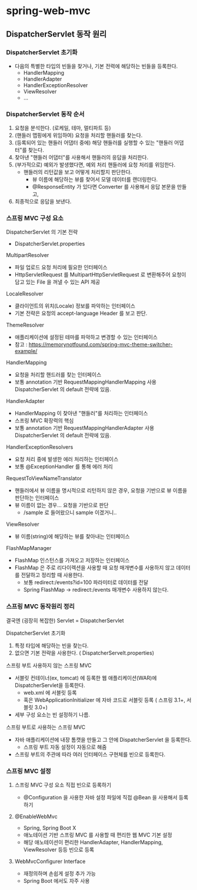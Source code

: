 # spring-web-mvc

## DispatcherServlet 동작 원리
### DispatcherServlet 초기화
- 다음의 특별한 타입의 빈들을 찾거나, 기본 전력에 해당하는 빈들을 등록한다.
  - HandlerMapping
  - HandlerAdapter
  - HandlerExceptionResolver
  - ViewResolver
  - ...

### DispatcherServlet 동작 순서
1. 요청을 분석한다. (로케일, 테마, 멀티파트 등)
2. (핸들러 맵핑에게 위임하여) 요청을 처리할 핸들러를 찾는다.
3. (등록되어 있는 핸들러 어댑터 중에) 해당 핸들러를 실행할 수 있는 "핸들러 어댑터"를 찾는다.
4. 찾아낸 "핸들러 어댑터"를 사용해서 핸들러의 응답을 처리한다.
5. (부가적으로) 예외가 발생했다면, 예외 처리 핸들러에 요청 처리를 위임한다.
   - 핸들러의 리턴값을 보고 어떻게 처리할지 판단한다.
     - 뷰 이름에 해당하는 뷰를 찾어서 모델 데이터를 랜더링한다.
     - @ResponseEntity 가 있다면 Converter 를 사용해서 응답 본문을 만들고,
6. 최종적으로 응답을 보낸다.


### 스프링 MVC 구성 요소

DispatcherServlet 의 기본 전략
  - DispatcherServlet.properties

MultipartResolver
  - 파일 업로드 요청 처리에 필요한 인터페이스
  - HttpServletRequest 를 MultipartHttpServletRequest 로 변환해주어 요청이 담고 있는 File 을 꺼낼 수 있는 API 제공

LocaleResolver
  - 클라이언트의 위치(Locale) 정보를 파악하는 인터페이스
  - 기본 전략은 요청의 accept-language Header 를 보고 판단.

ThemeResolver
  - 애플리케이션에 설정된 테마를 파악하고 변경할 수 있는 인터페이스
  - 참고 : https://memorynotfound.com/spring-mvc-theme-switcher-example/

HandlerMapping
  - 요청을 처리할 핸드러를 찾는 인터페이스
  - 보통 annotation 기반 RequestMappingHandlerMapping 사용 DispatcherServlet 의 default 전략에 있음.

HandlerAdapter
  - HandlerMapping 이 찾아낸 "핸들러"를 처리하는 인터페이스
  - 스프링 MVC 확장력의 핵심
  - 보통 annotation 기반 RequestMappingHandlerAdapter 사용 DispatcherServlet 의 default 전략에 있음.

HandlerExceptionResolvers
  - 요청 처리 중에 발생한 에러 처리하는 인터페이스
  - 보통 @ExceptionHandler 를 통해 에러 처리

RequestToViewNameTranslator
  - 핸들러에서 뷰 이름을 명시적으로 리턴하지 않은 경우, 요청을 기반으로 뷰 이름을 판단하는 인터페이스
  - 뷰 이름이 없는 경우... 요청을 기반으로 판단
    - /sample 로 들어왔으니 sample 이겠거니..

ViewResolver
  - 뷰 이름(string)에 해당하는 뷰를 찾아내는 인터페이스

FlashMapManager
  - FlashMap 인스턴스를 가져오고 저장하는 인터페이스
  - FlashMap 은 주로 리다이렉션을 사용할 때 요청 매개변수를 사용하지 않고 데이터를 전달하고 정리할 때 사용한다.
    - 보통 redirect:/events?id=100 파라미터로 데이터를 전달
    - Spring FlashMap -> redirect:/events 매개변수 사용하지 않는다.

  
### 스프링 MVC 동작원리 정리
결국엔 (굉장히 복잡한) Servlet
= DispatcherServlet

DispatcherServlet 초기화
  1. 특정 타입에 해당하는 빈을 찾는다.
  2. 없으면 기본 전략을 사용한다. ( DispatcherServelt.properties)

스프링 부트 사용하지 않는 스프링 MVC
  - 서블릿 컨테이너(ex, tomcat) 에 등록한 웹 애플리케이션(WAR)에 DispatcherServlet을 등록한다.
    - web.xml 에 서블릿 등록
    - 혹은 WebApplicationInitializer 에 자바 코드로 서블릿 등록 ( 스프링 3.1+, 서블릿 3.0+)
  - 세부 구성 요소는 빈 설정하기 나름.

스프링 부트로 사용하는 스프링 MVC
  - 자바 애플리케이션에 내장 톰캣을 만들고 그 안에 DispatcherServlet 을 등록한다.
    - 스프링 부트 자동 설정이 자동으로 해줌
  - 스프링 부트의 주관에 따라 여러 인터페이스 구현체를 빈으로 등록한다.


### 스프링 MVC 설정
1. 스프링 MVC 구성 요소 직접 빈으로 등록하기
    - @Configuration 을 사용한 자바 설정 파일에 직접 @Bean 을 사용해서 등록하기

2. @EnableWebMvc
    - Spring, Spring Boot X
    - 애노테이션 기반 스프링 MVC 를 사용할 때 편리한 웹 MVC 기본 설정
    - 해당 애노테이션이 편리한 HandlerAdapter, HandlerMapping, ViewResolver 등등 빈으로 등록

3. WebMvcConfigurer Interface
    - 재정의하며 손쉽게 설정 추가 가능
    - Spring Boot 에서도 자주 사용

